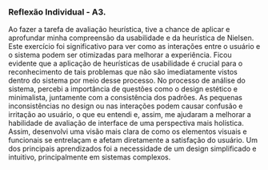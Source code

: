 ### Reflexão Individual - A3.


Ao fazer a tarefa de avaliação heurística, tive a chance de aplicar e aprofundar minha compreensão da usabilidade e da heurística de Nielsen. Este exercício foi significativo para ver como as interações entre o usuário e o sistema podem ser otimizadas para melhorar a experiência. Ficou evidente que a aplicação de heurísticas de usabilidade é crucial para o reconhecimento de tais problemas que não são imediatamente vistos dentro do sistema por meio desse processo.
No processo de análise do sistema, percebi a importância de questões como o design estético e minimalista, juntamente com a consistência dos padrões. As pequenas inconsistências no design ou nas interações podem causar confusão e irritação ao usuário, o que eu entendi e, assim, me ajudaram a melhorar a habilidade de avaliação de interface de uma perspectiva mais holística. Assim, desenvolvi uma visão mais clara de como os elementos visuais e funcionais se entrelaçam e afetam diretamente a satisfação do usuário. Um dos principais aprendizados foi a necessidade de um design simplificado e intuitivo, principalmente em sistemas complexos.

